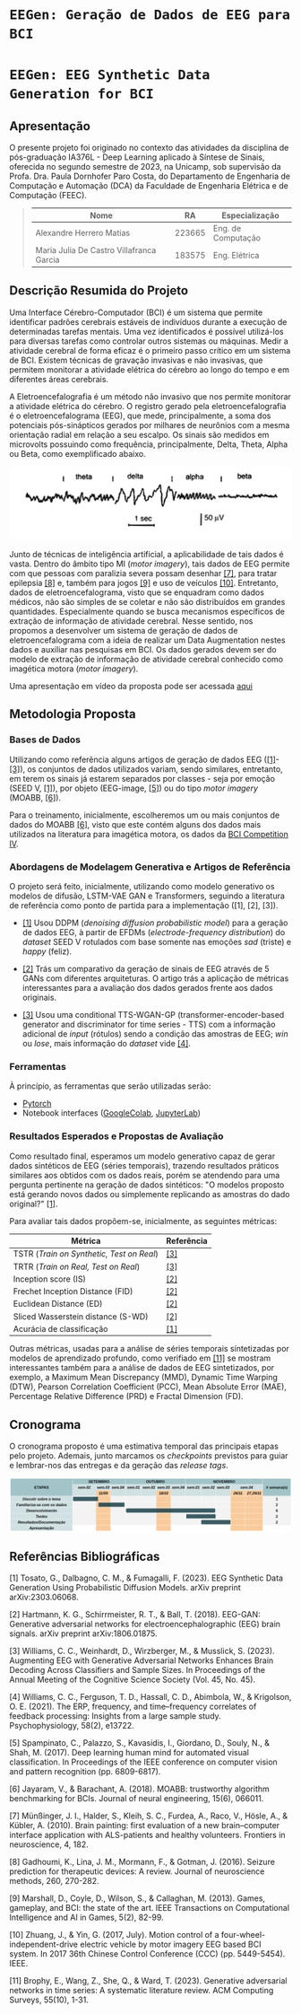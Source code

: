 # `EEGen: Geração de Dados de EEG para BCI`
# `EEGen: EEG Synthetic Data Generation for BCI`

## Apresentação

O presente projeto foi originado no contexto das atividades da disciplina de pós-graduação IA376L - Deep Learning aplicado à Síntese de Sinais, oferecida no segundo semestre de 2023, na Unicamp, sob supervisão da Profa. Dra. Paula Dornhofer Paro Costa, do Departamento de Engenharia de Computação e Automação (DCA) da Faculdade de Engenharia Elétrica e de Computação (FEEC).

> |Nome  | RA | Especialização|
> |--|--|--|
> | Alexandre Herrero Matias  | 223665  | Eng. de Computação|
> | Maria Julia De Castro Villafranca Garcia | 183575  | Eng. Elétrica|


## Descrição Resumida do Projeto
<!--
> Descrição do tema do projeto, incluindo contexto gerador, motivação.
> Descrição do objetivo principal do projeto.
> Esclarecer qual será a saída do modelo generativo.
> Incluir nessa seção link para vídeo de apresentação da proposta do projeto (máximo 5 minutos).
-->

Uma Interface Cérebro-Computador (BCI) é um sistema que permite identificar padrões cerebrais estáveis de indivíduos durante a execução de determinadas tarefas mentais. Uma vez identificados é possível utilizá-los para diversas tarefas como controlar outros sistemas ou máquinas. Medir a atividade cerebral de forma eficaz é o primeiro passo crítico em um sistema de BCI. Existem técnicas de gravação invasivas e não invasivas, que permitem monitorar a atividade elétrica do cérebro ao longo do tempo e em diferentes áreas cerebrais.

A Eletroencefalografia é um método não invasivo que nos permite monitorar a atividade elétrica do cérebro. O registro gerado pela eletroencefalografia é o eletroencefalograma (EEG), que mede, principalmente, a soma dos potenciais pós-sinápticos gerados por milhares de neurônios com a mesma orientação radial em relação a seu escalpo. Os sinais são medidos em microvolts possuindo como frequência, principalmente, Delta, Theta, Alpha ou Beta, como exemplificado abaixo.

![Descrição Resumida do Projeto](./references/eeg_freqs.png)

Junto de técnicas de inteligência artificial, a aplicabilidade de tais dados é vasta. Dentro do âmbito tipo MI (*motor imagery*), tais dados de EEG permite com que pessoas com paralizia severa possam desenhar [[7]](#referências-bibliográficas), para tratar epilepsia [[8]](#referências-bibliográficas) e, também para jogos [[9]](#referências-bibliográficas) e uso de veículos [[10]](#referências-bibliográficas). Entretanto, dados de eletroencefalograma, visto que se enquadram como dados médicos, não são simples de se coletar e não são distribuídos em grandes quantidades. Especialmente quando se busca mecanismos específicos de extração de informação de atividade cerebral. Nesse sentido, nos propomos a desenvolver um sistema de geração de dados de eletroencefalograma com a ideia de realizar um Data Augmentation nestes dados e auxiliar nas pesquisas em BCI. Os dados gerados devem ser do modelo de extração de informação de atividade cerebral conhecido como imagética motora (*motor imagery*).

Uma apresentação em vídeo da proposta pode ser acessada [aqui](https://youtu.be/mS_asNZQ8po)

## Metodologia Proposta
<!--
> Para a primeira entrega, a metodologia proposta deve esclarecer:
> * Qual(is) base(s) de dado(s) o projeto pretende utilizar, justificando a(s) escolha(s) realizadas.
> * Quais abordagens de modelagem generativa o grupo já enxerga como interessantes de serem estudadas.
> * Artigos de referência já identificados e que serão estudados ou usados como parte do planejamento do projeto
> * Ferramentas a serem utilizadas (com base na visão atual do grupo sobre o projeto).
> * Resultados esperados
> * Proposta de avaliação dos resultados de síntese
-->

### Bases de Dados

Utilizando como referência alguns artigos de geração de dados EEG ([[1]](#referências-bibliográficas)-[[3]](#referências-bibliográficas)), os conjuntos de dados utilizados variam, sendo similares, entretanto, em terem os sinais já estarem separados por classes - seja por emoção (SEED V, [[1]](#referências-bibliográficas)), por objeto (EEG-image, [[5]](#referências-bibliográficas)) ou do tipo *motor imagery* (MOABB, [[6]](#referências-bibliográficas)). 

Para o treinamento, inicialmente, escolheremos um ou mais conjuntos de dados do MOABB [[6]](#referências-bibliográficas), visto que este contém alguns dos dados mais utilizados na literatura para imagética motora, os dados da [BCI Competition IV](https://moabb.neurotechx.com/docs/generated/moabb.datasets.BNCI2014_001.html#moabb.datasets.BNCI2014_001).

### Abordagens de Modelagem Generativa e Artigos de Referência

O projeto será feito, inicialmente, utilizando como modelo generativo os modelos de difusão, LSTM-VAE GAN e Transformers, seguindo a literatura de referência como ponto de partida para a implementação ([1], [2], [3]).


- [[1]](#referências-bibliográficas) Usou DDPM (*denoising diffusion probabilistic model*) para a geração de dados EEG, à partir de EFDMs (*electrode-frequency distribution*) do *dataset* SEED V rotulados com base somente nas emoções *sad* (triste) e *happy* (feliz).

- [[2]](#referências-bibliográficas) Trás um comparativo da geração de sinais de EEG através de 5 GANs com diferentes arquiteturas. O artigo trás a aplicação de métricas interessantes para a avaliação dos dados gerados frente aos dados originais.

- [[3]](#referências-bibliográficas) Usou uma conditional TTS-WGAN-GP (transformer-encoder-based generator and discriminator for time series - TTS) com a informação adicional de *input* (rótulos) sendo a condição das amostras de EEG; *win* ou *lose*, mais informação do *dataset* vide [[4]](#referências-bibliográficas).

### Ferramentas
À princípio, as ferramentas que serão utilizadas serão: 

- [Pytorch](https://pytorch.org/)
- Notebook interfaces ([GoogleColab](https://colab.google/), [JupyterLab](https://jupyter.org/))


### Resultados Esperados e Propostas de Avaliação
Como resultado final, esperamos um modelo generativo capaz de gerar dados sintéticos de EEG (séries temporais), trazendo resultados práticos similares aos obtidos com os dados reais, porém se atendendo para uma pergunta pertinente na geração de dados sintéticos: "O modelos proposto está gerando novos dados ou simplemente replicando as amostras do dado original?" [[1]](#referências-bibliográficas).

Para avaliar tais dados propõem-se, inicialmente, as seguintes métricas:

| Métrica | Referência |
| --- | --- |
| TSTR (*Train on Synthetic, Test on Real*) | [[3]](#referências-bibliográficas)  |
| TRTR (*Train on Real, Test on Real*) | [[3]](#referências-bibliográficas)  |
| Inception score (IS) | [[2]](#referências-bibliográficas)  |
| Frechet Inception Distance (FID) | [[2]](#referências-bibliográficas)  |
| Euclidean Distance (ED) | [[2]](#referências-bibliográficas)  |
| Sliced Wasserstein distance (S-WD) | [[2]](#referências-bibliográficas)  |
| Acurácia de classificação | [[1]](#referências-bibliográficas) |


Outras métricas, usadas para a análise de séries temporais síntetizadas por modelos de aprendizado profundo, como verifiado em [[11]]((#referências-bibliográficas)) se mostram interessantes também para a análise de dados de EEG sintetizados, por exemplo, a Maximum Mean Discrepancy (MMD), Dynamic Time Warping (DTW), Pearson Correlation Coefficient (PCC), Mean Absolute Error (MAE), Percentage Relative Difference (PRD) e Fractal Dimension (FD).

## Cronograma
O cronograma proposto é uma estimativa temporal das principais etapas pelo projeto. Ademais, junto marcamos os *checkpoints* previstos para guiar e lembrar-nos das entregas e da geração das *release tags*.

![Cronograma](./references/cronograma.png)

## Referências Bibliográficas

[1] Tosato, G., Dalbagno, C. M., & Fumagalli, F. (2023). EEG Synthetic Data Generation Using Probabilistic Diffusion Models. arXiv preprint arXiv:2303.06068.

[2] Hartmann, K. G., Schirrmeister, R. T., & Ball, T. (2018). EEG-GAN: Generative adversarial networks for electroencephalographic (EEG) brain signals. arXiv preprint arXiv:1806.01875.

[3] Williams, C. C., Weinhardt, D., Wirzberger, M., & Musslick, S. (2023). Augmenting EEG with Generative Adversarial Networks Enhances Brain Decoding Across Classifiers and Sample Sizes. In Proceedings of the Annual Meeting of the Cognitive Science Society (Vol. 45, No. 45).

[4] Williams, C. C., Ferguson, T. D., Hassall, C. D., Abimbola, W., & Krigolson, O. E. (2021). The ERP, frequency, and time–frequency correlates of feedback processing: Insights from a large sample study. Psychophysiology, 58(2), e13722.

[5] Spampinato, C., Palazzo, S., Kavasidis, I., Giordano, D., Souly, N., & Shah, M. (2017). Deep learning human mind for automated visual classification. In Proceedings of the IEEE conference on computer vision and pattern recognition (pp. 6809-6817).

[6] Jayaram, V., & Barachant, A. (2018). MOABB: trustworthy algorithm benchmarking for BCIs. Journal of neural engineering, 15(6), 066011.

[7] Münßinger, J. I., Halder, S., Kleih, S. C., Furdea, A., Raco, V., Hösle, A., & Kübler, A. (2010). Brain painting: first evaluation of a new brain–computer interface application with ALS-patients and healthy volunteers. Frontiers in neuroscience, 4, 182.

[8] Gadhoumi, K., Lina, J. M., Mormann, F., & Gotman, J. (2016). Seizure prediction for therapeutic devices: A review. Journal of neuroscience methods, 260, 270-282.

[9] Marshall, D., Coyle, D., Wilson, S., & Callaghan, M. (2013). Games, gameplay, and BCI: the state of the art. IEEE Transactions on Computational Intelligence and AI in Games, 5(2), 82-99.

[10] Zhuang, J., & Yin, G. (2017, July). Motion control of a four-wheel-independent-drive electric vehicle by motor imagery EEG based BCI system. In 2017 36th Chinese Control Conference (CCC) (pp. 5449-5454). IEEE.

[11] Brophy, E., Wang, Z., She, Q., & Ward, T. (2023). Generative adversarial networks in time series: A systematic literature review. ACM Computing Surveys, 55(10), 1-31.